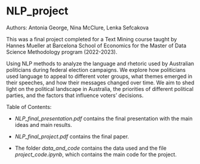 # NLP_project

Authors: Antonia George, Nina McClure, Lenka Sefcakova

This was a final project completed for a Text Mining course taught by Hannes Mueller at Barcelona School of Economics for the Master of Data Science Methodology program (2022-2023).

Using NLP methods to analyze the language and rhetoric used by Australian politicians during federal election campaigns. We explore how politicians used language to appeal to different voter groups, what themes emerged in their speeches, and how their messages changed over time. We aim to shed light on the political landscape in Australia, the priorities of different political parties, and the factors that influence voters’ decisions.

Table of Contents:

* *NLP_final_presentation.pdf* contains the final presentation with the main ideas and main results.

* *NLP_final_project.pdf* contains the final paper.

* The folder *data_and_code* contains the data used and the file *project_code.ipynb*, which contains the main code for the project.